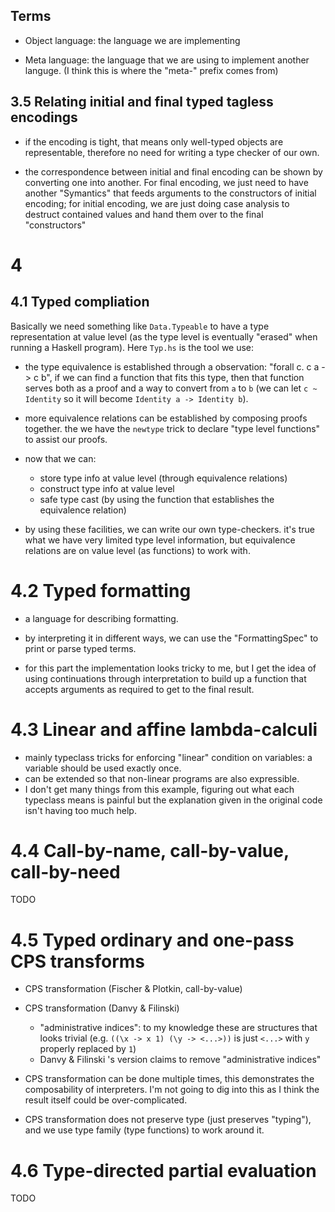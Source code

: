 ## Terms

- Object language: the language we are implementing

- Meta language: the language that we are using to implement another languge.
  (I think this is where the "meta-" prefix comes from)

## 3.5 Relating initial and final typed tagless encodings

* if the encoding is tight, that means only well-typed objects are representable,
  therefore no need for writing a type checker of our own.

* the correspondence between initial and final encoding can be shown
  by converting one into another. For final encoding, we just need to have
  another "Symantics" that feeds arguments to the constructors of initial encoding;
  for initial encoding, we are just doing case analysis to destruct contained values
  and hand them over to the final "constructors"

# 4

## 4.1 Typed compliation

Basically we need something like `Data.Typeable` to have a type representation at value level
(as the type level is eventually "erased" when running a Haskell program). Here `Typ.hs` is the tool we use:

- the type equivalence is established through a observation: "forall c. c a -> c b",
  if we can find a function that fits this type, then that function serves both as a proof
  and a way to convert from `a` to `b` (we can let `c ~ Identity` so it will become `Identity a -> Identity b`).

- more equivalence relations can be established by composing proofs together. the we have the `newtype` trick
  to declare "type level functions" to assist our proofs.

- now that we can:

    - store type info at value level (through equivalence relations)
    - construct type info at value level
    - safe type cast (by using the function that establishes the equivalence relation)

- by using these facilities, we can write our own type-checkers.
  it's true what we have very limited type level information, but equivalence relations
  are on value level (as functions) to work with.

# 4.2 Typed formatting

- a language for describing formatting.

- by interpreting it in different ways, we can use the "FormattingSpec"
  to print or parse typed terms.

- for this part the implementation looks tricky to me, but I get the idea
  of using continuations through interpretation to build up a function
  that accepts arguments as required to get to the final result.

# 4.3 Linear and affine lambda-calculi

- mainly typeclass tricks for enforcing "linear" condition on variables:
  a variable should be used exactly once.
- can be extended so that non-linear programs are also expressible.
- I don't get many things from this example, figuring out what each typeclass
  means is painful but the explanation given in the original code isn't
  having too much help.

# 4.4 Call-by-name, call-by-value, call-by-need

TODO

# 4.5 Typed ordinary and one-pass CPS transforms

- CPS transformation (Fischer & Plotkin, call-by-value)

- CPS transformation (Danvy & Filinski)
    - "administrative indices": to my knowledge these are structures that looks trivial
      (e.g. `((\x -> x 1) (\y -> <...>))` is just `<...>` with `y` properly replaced by `1`)
    - Danvy & Filinski 's version claims to remove "administrative indices"

- CPS transformation can be done multiple times, this demonstrates
  the composability of interpreters. I'm not going to dig into this
  as I think the result itself could be over-complicated.

- CPS transformation does not preserve type (just preserves "typing"),
  and we use type family (type functions) to work around it.

# 4.6 Type-directed partial evaluation

TODO
